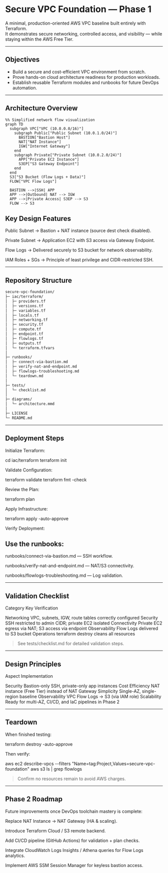 <!--
README for: Secure VPC Foundation — Phase 1
Author: Naseeb Helali
Purpose:
- Provide a production-style yet Free-Tier-friendly baseline for AWS networking.
- Demonstrate Terraform proficiency, infrastructure organization, and operational maturity.
-->

# Secure VPC Foundation — Phase 1

A minimal, production-oriented AWS VPC baseline built entirely with Terraform.  
It demonstrates secure networking, controlled access, and visibility — while staying within the AWS Free Tier.

---

## Objectives
- Build a secure and cost-efficient VPC environment from scratch.  
- Prove hands-on cloud architecture readiness for production workloads.  
- Establish reusable Terraform modules and runbooks for future DevOps automation.  

---

## Architecture Overview

```mermaid
%% Simplified network flow visualization
graph TD
  subgraph VPC["VPC (10.0.0.0/16)"]
    subgraph Public["Public Subnet (10.0.1.0/24)"]
      BASTION["Bastion Host"]
      NAT["NAT Instance"]
      IGW["Internet Gateway"]
    end
    subgraph Private["Private Subnet (10.0.2.0/24)"]
      APP["Private EC2 Instance"]
      S3EP["S3 Gateway Endpoint"]
    end
  end
  S3["S3 Bucket (Flow Logs + Data)"]
  FLOW["VPC Flow Logs"]

  BASTION -->|SSH| APP
  APP -->|Outbound| NAT --> IGW
  APP -->|Private Access| S3EP --> S3
  FLOW --> S3
```
## Key Design Features

Public Subnet → Bastion + NAT instance (source dest check disabled).

Private Subnet → Application EC2 with S3 access via Gateway Endpoint.

Flow Logs → Delivered securely to S3 bucket for network observability.

IAM Roles + SGs → Principle of least privilege and CIDR-restricted SSH.



---

## Repository Structure
```bash
secure-vpc-foundation/
├─ iac/terraform/
│  ├─ providers.tf
│  ├─ versions.tf
│  ├─ variables.tf
│  ├─ locals.tf
│  ├─ networking.tf
│  ├─ security.tf
│  ├─ compute.tf
│  ├─ endpoint.tf
│  ├─ flowlogs.tf
│  ├─ outputs.tf
│  └─ terraform.tfvars
│
├─ runbooks/
│  ├─ connect-via-bastion.md
│  ├─ verify-nat-and-endpoint.md
│  ├─ flowlogs-troubleshooting.md
│  └─ teardown.md
│
├─ tests/
│  └─ checklist.md
│
├─ diagrams/
│  └─ architecture.mmd
│
├─ LICENSE
└─ README.md
```

---

## Deployment Steps

Initialize Terraform: 

cd iac/terraform
terraform init

Validate Configuration: 

terraform validate
terraform fmt -check

Review the Plan: 

terraform plan

Apply Infrastructure: 

terraform apply -auto-approve

Verify Deployment: 

## Use the runbooks:

runbooks/connect-via-bastion.md — SSH workflow.

runbooks/verify-nat-and-endpoint.md — NAT/S3 connectivity.

runbooks/flowlogs-troubleshooting.md — Log validation.



---

## Validation Checklist

Category	Key Verification

Networking	VPC, subnets, IGW, route tables correctly configured
Security	SSH restricted to admin CIDR; private EC2 isolated
Connectivity	Private EC2 egress via NAT; S3 access via endpoint
Observability	Flow Logs delivered to S3 bucket
Operations	terraform destroy cleans all resources


> See tests/checklist.md for detailed validation steps.




---

## Design Principles

Aspect	Implementation

Security	Bastion-only SSH, private-only app instances
Cost Efficiency	NAT instance (Free Tier) instead of NAT Gateway
Simplicity	Single-AZ, single-region baseline
Observability	VPC Flow Logs → S3 (via IAM role)
Scalability	Ready for multi-AZ, CI/CD, and IaC pipelines in Phase 2



---

## Teardown

When finished testing:

terraform destroy -auto-approve

Then verify:

aws ec2 describe-vpcs --filters "Name=tag:Project,Values=secure-vpc-foundation"
aws s3 ls | grep flowlogs

> Confirm no resources remain to avoid AWS charges.




---

## Phase 2 Roadmap

Future improvements once DevOps toolchain mastery is complete:

Replace NAT Instance → NAT Gateway (HA & scaling).

Introduce Terraform Cloud / S3 remote backend.

Add CI/CD pipeline (GitHub Actions) for validation + plan checks.

Integrate CloudWatch Logs Insights / Athena queries for Flow Logs analytics.

Implement AWS SSM Session Manager for keyless bastion access.
